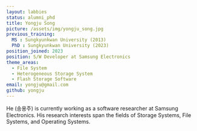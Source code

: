 ```yaml
---
layout: labbies
status: alumni_phd
title: Yongju Song
picture: /assets/img/yongju_song.jpg
previous_training:
  MS : Sungkyunkwan University (2013)
  PhD : Sungkyunkwan University (2023)
position_joined: 2023
position: S/W Developer at Samsung Electronics
theme_areas:
  - File System
  - Heterogeneous Storage System
  - Flash Storage Software
email: yongju@gmail.com
github: yongju
---
```


He (송용주) is currently working as a  software researcher at Samsung Electronics.
His research interests span the fields of Storage Systems, File Systems, and Operating Systems.

